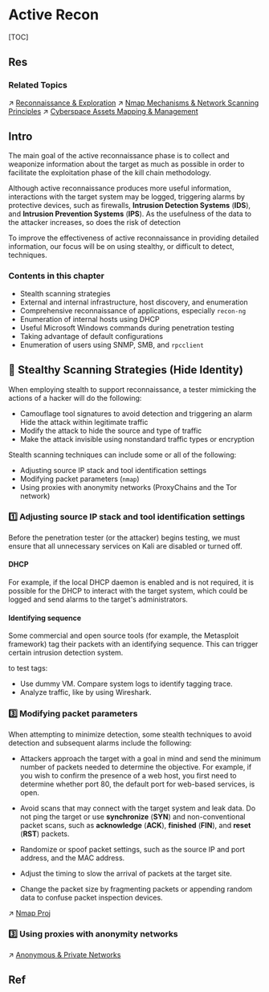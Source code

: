 # Active Recon

[TOC]



## Res
### Related Topics
↗ [Reconnaissance & Exploration](../../../../☠️%20Kill%20Chain/Reconnaissance%20&%20Exploration/Reconnaissance%20&%20Exploration.md)
↗ [Nmap Mechanisms & Network Scanning Principles](../../../../☠️%20Kill%20Chain/Reconnaissance%20&%20Exploration/Nmap%20Proj/⭐️%20Nmap%20Mechanisms%20&%20Network%20Scanning%20Principles/Nmap%20Mechanisms%20&%20Network%20Scanning%20Principles.md)
↗ [Cyberspace Assets Mapping & Management](../../../../⛈️%20Risk%20Management/🐄%20Cyberspace%20Assets/🧨%20Cyberspace%20Assets%20Mapping%20&%20Management/Cyberspace%20Assets%20Mapping%20&%20Management.md)



## Intro
The main goal of the active reconnaissance phase is to collect and weaponize information about the target as much as possible in order to facilitate the exploitation phase of the kill chain methodology.

Although active reconnaissance produces more useful information, interactions with the target system may be logged, triggering alarms by protective devices, such as firewalls, **Intrusion Detection Systems** (**IDS**), and **Intrusion Prevention Systems** (**IPS**). As the usefulness of the data to the attacker increases, so does the risk of detection

To improve the effectiveness of active reconnaissance in providing detailed information, our focus will be on using stealthy, or difficult to detect, techniques.

### Contents in this chapter
- Stealth scanning strategies
- External and internal infrastructure, host discovery, and enumeration
- Comprehensive reconnaissance of applications, especially `recon-ng`
- Enumeration of internal hosts using DHCP
- Useful Microsoft Windows commands during penetration testing
- Taking advantage of default configurations
- Enumeration of users using SNMP, SMB, and `rpcclient`



## 👠 Stealthy Scanning Strategies (Hide Identity)
When employing stealth to support reconnaissance, a tester mimicking the actions of a hacker will do the following:

- Camouflage tool signatures to avoid detection and triggering an alarm Hide the attack within legitimate traffic
- Modify the attack to hide the source and type of traffic
- Make the attack invisible using nonstandard traffic types or encryption

Stealth scanning techniques can include some or all of the following:

- Adjusting source IP stack and tool identification settings
- Modifying packet parameters (`nmap`)
- Using proxies with anonymity networks (ProxyChains and the Tor network)


### 1️⃣ Adjusting source IP stack and tool identification settings

Before the penetration tester (or the attacker) begins testing, we must ensure that all unnecessary services on Kali are disabled or turned off.

#### DHCP
For example, if the local DHCP daemon is enabled and is not required, it is possible for the DHCP to interact with the target system, which could be logged and send alarms to the target's administrators.

#### Identifying sequence
Some commercial and open source tools (for example, the Metasploit framework) tag their packets with an identifying sequence. This can trigger certain intrusion detection system.

to test tags:
- Use dummy VM. Compare system logs to identify tagging trace.
- Analyze traffic, like by using Wireshark. 


### 3️⃣ Modifying packet parameters
When attempting to minimize detection, some stealth techniques to avoid detection and subsequent alarms include the following:

- Attackers approach the target with a goal in mind and send the minimum number of packets needed to determine the objective. For example, if you wish to confirm the presence of a web host, you first need to determine whether port 80, the default port for web-based services, is open.

- Avoid scans that may connect with the target system and leak data. Do not ping the target or use **synchronize** (**SYN**) and non-conventional packet scans, such as **acknowledge** (**ACK**), **finished** (**FIN**), and **reset** (**RST**) packets.

- Randomize or spoof packet settings, such as the source IP and port address, and the MAC address.
- Adjust the timing to slow the arrival of packets at the target site.
- Change the packet size by fragmenting packets or appending random data to confuse packet inspection devices.

↗ [Nmap Proj](../../../../☠️%20Kill%20Chain/Reconnaissance%20&%20Exploration/Nmap%20Proj/Nmap%20Proj.md)


### 3️⃣ Using proxies with anonymity networks
↗ [Anonymous & Private Networks](../../../../Network%20Security/Anonymous%20&%20Private%20Networks/Anonymous%20&%20Private%20Networks.md)



## Ref
[👍 信息收集总结]: http://uuzdaisuki.com/2021/05/31/信息收集总结/